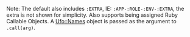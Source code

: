 Note: The default also includes `:EXTRA`, IE: `:APP-:ROLE-:ENV-:EXTRA`, the extra is not shown for simplicity. Also supports being assigned Ruby Callable Objects. A [Ufo::Names](https://github.com/boltops-tools/ufo/blob/master/lib/ufo/names.rb) object is passed as the argument to `.call(arg)`.